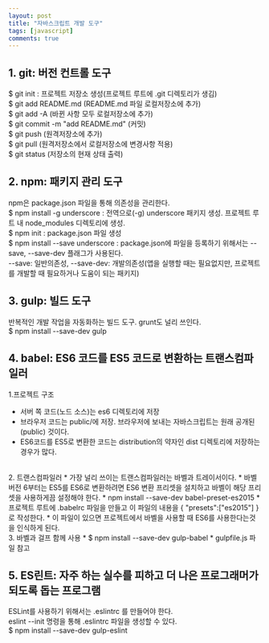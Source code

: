 ```yaml
---
layout: post
title: "자바스크립트 개발 도구"
tags: [javascript]
comments: true
---
```


## 1. git: 버전 컨트롤 도구
$ git init : 프로젝트 저장소 생성(프로젝트 루트에 .git 디렉토리가 생김) <br/>
$ git add README.md (README.md 파일 로컬저장소에 추가) <br/>
$ git add -A (바뀐 사항 모두 로컬저장소에 추가) <br/>
$ git commit -m "add README.md" (커밋) <br/>
$ git push (원격저장소에 추가) <br/>
$ git pull (원격저장소에서 로컬저장소에 변경사항 적용) <br/>
$ git status (저장소의 현재 상태 출력) <br/>


## 2. npm: 패키지 관리 도구
npm은 package.json 파일을 통해 의존성을 관리한다. <br/>
$ npm install -g underscore : 전역으로(-g) underscore 패키지 생성. 프로젝트 루트 내 node_modules 디렉토리에 생성. <br/>
$ npm init : package.json 파일 생성 <br/>
$ npm install --save underscore : package.json에 파일을 등록하기 위해서는 --save, --save-dev 플래그가 사용된다. <br/>
--save: 일반의존성, --save-dev: 개발의존성(앱을 실행할 때는 필요없지만, 프로젝트를 개발할 때 필요하거나 도움이 되는 패키지) <br/>


## 3. gulp: 빌드 도구
반복적인 개발 작업을 자동화하는 빌드 도구. grunt도 널리 쓰인다. <br/>
$ npm install --save-dev gulp <br/>


## 4. babel: ES6 코드를 ES5 코드로 변환하는 트랜스컴파일러
1.프로젝트 구조
  * 서버 쪽 코드(노드 소스)는 es6 디렉토리에 저장 
  * 브라우저 코드는 public/에 저장. 브라우저에 보내는 자바스크립트는 원래 공개된(public) 것이다.
  * ES6코드를 ES5로 변환한 코드는 distribution의 약자인 dist 디렉토리에 저장하는 경우가 많다.
  <br/>
2. 트랜스컴파일러
  * 가장 널리 쓰이는 트랜스컴파일러는 바벨과 트레이서이다.
  * 바벨 버전 6부터는 ES5를 ES6로 변환하려면 ES6 변환 프리셋을 설치하고 바벨이 해당 프리셋을 사용하게끔 설정해야 한다.
  * npm install --save-dev babel-preset-es2015
  * 프로젝트 루트에 .babelrc 파일을 만들고 이 파일의 내용을 { "presets":["es2015"] }로 작성한다.
  * 이 파일이 있으면 프로젝트에서 바벨을 사용할 때 ES6를 사용한다는것을 인식하게 된다.
  <br/>
3. 바벨과 걸프 함께 사용
  * $ npm install --save-dev gulp-babel
  * gulpfile.js 파일 참고

## 5. ES린트: 자주 하는 실수를 피하고 더 나은 프로그래머가 되도록 돕는 프로그램
ESLint를 사용하기 위해서는 .eslintrc 를 만들어야 한다. <br/>
eslint --init 명령을 통해 .eslintrc 파일을 생성할 수 있다. <br/>
$ npm install --save-dev gulp-eslint 